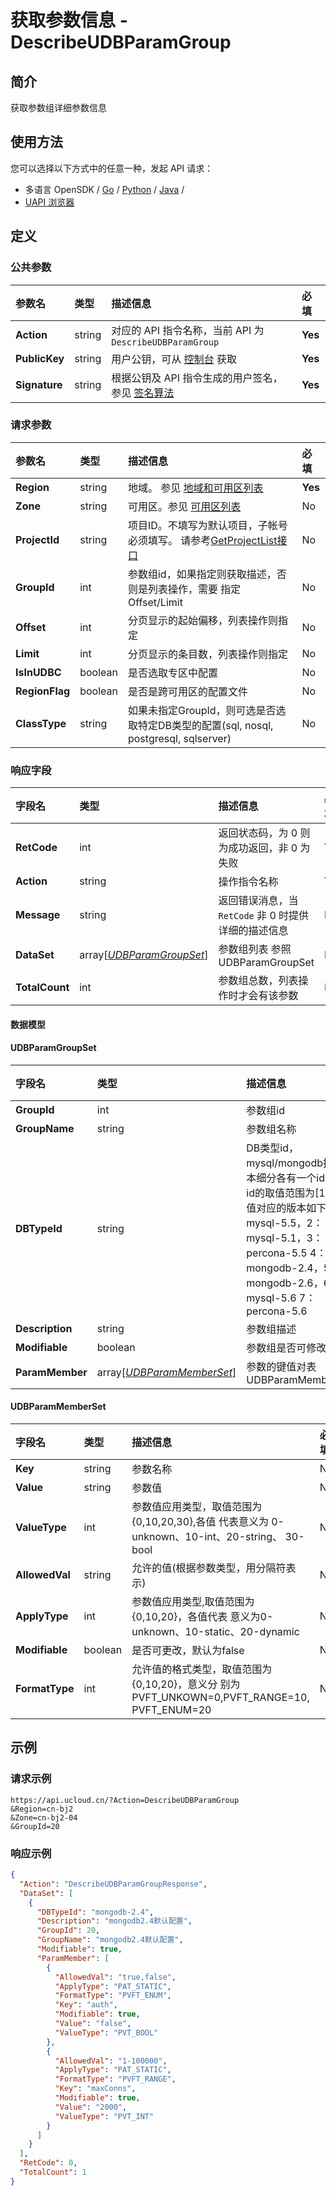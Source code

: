 # 获取参数信息 - DescribeUDBParamGroup

## 简介

获取参数组详细参数信息






## 使用方法

您可以选择以下方式中的任意一种，发起 API 请求：
- 多语言 OpenSDK / [Go](https://github.com/ucloud/ucloud-sdk-go) / [Python](https://github.com/ucloud/ucloud-sdk-python3) / [Java](https://github.com/ucloud/ucloud-sdk-java) /
- [UAPI 浏览器](https://console.ucloud.cn/uapi/detail?id=DescribeUDBParamGroup)


## 定义

### 公共参数

| 参数名 | 类型 | 描述信息 | 必填 |
|:---|:---|:---|:---|
| **Action**     | string  | 对应的 API 指令名称，当前 API 为 `DescribeUDBParamGroup`                        | **Yes** |
| **PublicKey**  | string  | 用户公钥，可从 [控制台](https://console.ucloud.cn/uapi/apikey) 获取                                             | **Yes** |
| **Signature**  | string  | 根据公钥及 API 指令生成的用户签名，参见 [签名算法](api/summary/signature.md)  | **Yes** |

### 请求参数

| 参数名 | 类型 | 描述信息 | 必填 |
|:---|:---|:---|:---|
| **Region** | string | 地域。 参见 [地域和可用区列表](api/summary/regionlist) |**Yes**|
| **Zone** | string | 可用区。参见 [可用区列表](api/summary/regionlist) |No|
| **ProjectId** | string | 项目ID。不填写为默认项目，子帐号必须填写。 请参考[GetProjectList接口](api/summary/get_project_list) |No|
| **GroupId** | int | 参数组id，如果指定则获取描述，否则是列表操作，需要 指定Offset/Limit |No|
| **Offset** | int | 分页显示的起始偏移，列表操作则指定 |No|
| **Limit** | int | 分页显示的条目数，列表操作则指定 |No|
| **IsInUDBC** | boolean | 是否选取专区中配置 |No|
| **RegionFlag** | boolean | 是否是跨可用区的配置文件 |No|
| **ClassType** | string | 如果未指定GroupId，则可选是否选取特定DB类型的配置(sql, nosql, postgresql, sqlserver) |No|

### 响应字段

| 字段名 | 类型 | 描述信息 | 必填 |
|:---|:---|:---|:---|
| **RetCode** | int | 返回状态码，为 0 则为成功返回，非 0 为失败 |**Yes**|
| **Action** | string | 操作指令名称 |**Yes**|
| **Message** | string | 返回错误消息，当 `RetCode` 非 0 时提供详细的描述信息 |No|
| **DataSet** | array[[*UDBParamGroupSet*](#UDBParamGroupSet)] | 参数组列表 参照UDBParamGroupSet |No|
| **TotalCount** | int | 参数组总数，列表操作时才会有该参数 |No|

#### 数据模型


#### UDBParamGroupSet

| 字段名 | 类型 | 描述信息 | 必填 |
|:---|:---|:---|:---|
| **GroupId** | int | 参数组id |No|
| **GroupName** | string | 参数组名称 |No|
| **DBTypeId** | string | DB类型id，mysql/mongodb按版本细分各有一个id 目前id的取值范围为[1,7],数值对应的版本如下 1：mysql-5.5，2：mysql-5.1，3：percona-5.5 4：mongodb-2.4，5：mongodb-2.6，6：mysql-5.6 7：percona-5.6 |No|
| **Description** | string | 参数组描述 |No|
| **Modifiable** | boolean | 参数组是否可修改 |No|
| **ParamMember** | array[[*UDBParamMemberSet*](#UDBParamMemberSet)] | 参数的键值对表 UDBParamMemberSet |No|

#### UDBParamMemberSet

| 字段名 | 类型 | 描述信息 | 必填 |
|:---|:---|:---|:---|
| **Key** | string | 参数名称 |No|
| **Value** | string | 参数值 |No|
| **ValueType** | int | 参数值应用类型，取值范围为{0,10,20,30},各值 代表意义为 0-unknown、10-int、20-string、 30-bool |No|
| **AllowedVal** | string | 允许的值(根据参数类型，用分隔符表示) |No|
| **ApplyType** | int | 参数值应用类型,取值范围为{0,10,20}，各值代表 意义为0-unknown、10-static、20-dynamic |No|
| **Modifiable** | boolean | 是否可更改，默认为false |No|
| **FormatType** | int | 允许值的格式类型，取值范围为{0,10,20}，意义分 别为PVFT_UNKOWN=0,PVFT_RANGE=10, PVFT_ENUM=20 |No|

## 示例

### 请求示例
    
```
https://api.ucloud.cn/?Action=DescribeUDBParamGroup
&Region=cn-bj2
&Zone=cn-bj2-04
&GroupId=20                               
```

### 响应示例
    
```json
{
  "Action": "DescribeUDBParamGroupResponse",
  "DataSet": [
    {
      "DBTypeId": "mongodb-2.4",
      "Description": "mongodb2.4默认配置",
      "GroupId": 20,
      "GroupName": "mongodb2.4默认配置",
      "Modifiable": true,
      "ParamMember": [
        {
          "AllowedVal": "true,false",
          "ApplyType": "PAT_STATIC",
          "FormatType": "PVFT_ENUM",
          "Key": "auth",
          "Modifiable": true,
          "Value": "false",
          "ValueType": "PVT_BOOL"
        },
        {
          "AllowedVal": "1-100000",
          "ApplyType": "PAT_STATIC",
          "FormatType": "PVFT_RANGE",
          "Key": "maxConns",
          "Modifiable": true,
          "Value": "2000",
          "ValueType": "PVT_INT"
        }
      ]
    }
  ],
  "RetCode": 0,
  "TotalCount": 1
}
```





